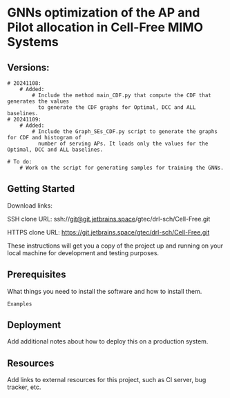 # GNNs optimization of the AP and Pilot allocation in Cell-Free MIMO Systems

## Versions:
    # 20241108: 
        # Added:
            # Include the method main_CDF.py that compute the CDF that generates the values
              to generate the CDF graphs for Optimal, DCC and ALL baselines.   
    # 20241109: 
        # Added:
            # Include the Graph_SEs_CDF.py script to generate the graphs for CDF and histogram of 
              number of serving APs. It loads only the values for the Optimal, DCC and ALL baselines. 
    
    # To do:
        # Work on the script for generating samples for training the GNNs.


 

## Getting Started

Download links:

SSH clone URL: ssh://git@git.jetbrains.space/gtec/drl-sch/Cell-Free.git

HTTPS clone URL: https://git.jetbrains.space/gtec/drl-sch/Cell-Free.git



These instructions will get you a copy of the project up and running on your local machine for development and testing purposes.

## Prerequisites

What things you need to install the software and how to install them.

```
Examples
```

## Deployment

Add additional notes about how to deploy this on a production system.

## Resources

Add links to external resources for this project, such as CI server, bug tracker, etc.

